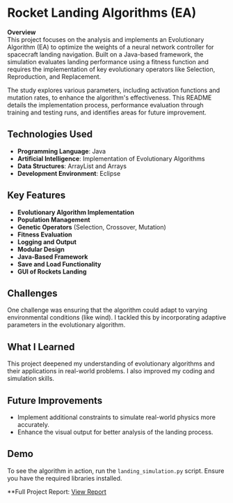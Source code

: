 # Rocket Landing Algorithms (EA)

**Overview**  
This project focuses on the analysis and implements an Evolutionary Algorithm (EA) to optimize the weights of a neural network controller for spacecraft landing navigation. Built on a Java-based framework, the simulation evaluates landing performance using a fitness function and requires the implementation of key evolutionary operators like Selection, Reproduction, and Replacement.  

The study explores various parameters, including activation functions and mutation rates, to enhance the algorithm's effectiveness. This README details the implementation process, performance evaluation through training and testing runs, and identifies areas for future improvement.

## Technologies Used
- **Programming Language**: Java
- **Artificial Intelligence**: Implementation of Evolutionary Algorithms
- **Data Structures**: ArrayList and Arrays
- **Development Environment**: Eclipse

## Key Features
- **Evolutionary Algorithm Implementation**
- **Population Management**
- **Genetic Operators** (Selection, Crossover, Mutation)
- **Fitness Evaluation**
- **Logging and Output**
- **Modular Design**
- **Java-Based Framework**
- **Save and Load Functionality**
- **GUI of Rockets Landing**

## Challenges  
One challenge was ensuring that the algorithm could adapt to varying environmental conditions (like wind). I tackled this by incorporating adaptive parameters in the evolutionary algorithm.

## What I Learned 
This project deepened my understanding of evolutionary algorithms and their applications in real-world problems. I also improved my coding and simulation skills.

## Future Improvements 
- Implement additional constraints to simulate real-world physics more accurately.
- Enhance the visual output for better analysis of the landing process.

## Demo
To see the algorithm in action, run the `landing_simulation.py` script. Ensure you have the required libraries installed.

**Full Project Report: [View Report](SET10107_40484293.pdf)


